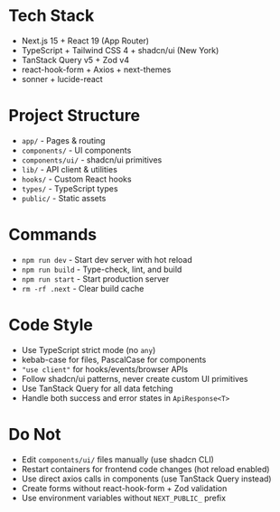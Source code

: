 # Tech Stack
- Next.js 15 + React 19 (App Router)
- TypeScript + Tailwind CSS 4 + shadcn/ui (New York)
- TanStack Query v5 + Zod v4
- react-hook-form + Axios + next-themes
- sonner + lucide-react

# Project Structure
- `app/` - Pages & routing
- `components/` - UI components
- `components/ui/` - shadcn/ui primitives
- `lib/` - API client & utilities
- `hooks/` - Custom React hooks
- `types/` - TypeScript types
- `public/` - Static assets

# Commands
- `npm run dev` - Start dev server with hot reload
- `npm run build` - Type-check, lint, and build
- `npm run start` - Start production server
- `rm -rf .next` - Clear build cache

# Code Style
- Use TypeScript strict mode (no `any`)
- kebab-case for files, PascalCase for components
- `"use client"` for hooks/events/browser APIs
- Follow shadcn/ui patterns, never create custom UI primitives
- Use TanStack Query for all data fetching
- Handle both success and error states in `ApiResponse<T>`

# Do Not
- Edit `components/ui/` files manually (use shadcn CLI)
- Restart containers for frontend code changes (hot reload enabled)
- Use direct axios calls in components (use TanStack Query instead)
- Create forms without react-hook-form + Zod validation
- Use environment variables without `NEXT_PUBLIC_` prefix
